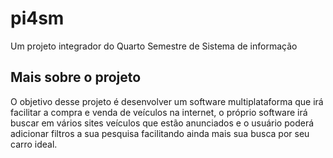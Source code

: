 # pi4sm

Um projeto integrador do Quarto Semestre de Sistema de informação

## Mais sobre o projeto

O objetivo desse projeto é desenvolver um software multiplataforma que
irá facilitar a compra e venda de veículos na internet, o próprio software
irá buscar em vários sites veículos que estão anunciados e o usuário poderá
adicionar filtros a sua pesquisa facilitando ainda mais sua busca por seu
carro ideal.
